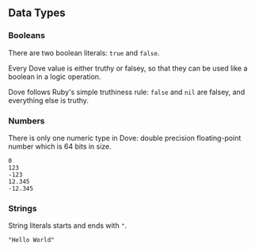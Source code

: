 ## Data Types

### Booleans
There are two boolean literals: `true` and `false`.

Every Dove value is either truthy or falsey, so that they can be used like a boolean in a logic operation.

Dove follows Ruby's simple truthiness rule: `false` and `nil` are falsey, and everything else is truthy.

### Numbers
There is only one numeric type in Dove: double precision floating-point number which is 64 bits in size.
```
0
123
-123
12.345
-12.345
```

### Strings
String literals starts and ends with `"`.
```
"Hello World"
```
